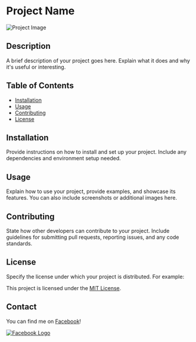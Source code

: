 # Project Name

![Project Image](path/to/your/image.jpg)

## Description

A brief description of your project goes here. Explain what it does and why it's useful or interesting.

## Table of Contents

- [Installation](#installation)
- [Usage](#usage)
- [Contributing](#contributing)
- [License](#license)

## Installation

Provide instructions on how to install and set up your project. Include any dependencies and environment setup needed.

## Usage

Explain how to use your project, provide examples, and showcase its features. You can also include screenshots or additional images here.

## Contributing

State how other developers can contribute to your project. Include guidelines for submitting pull requests, reporting issues, and any code standards.

## License

Specify the license under which your project is distributed. For example:

This project is licensed under the [MIT License](LICENSE.md).

## Contact

You can find me on [Facebook](https://www.facebook.com/your-profile)!

[![Facebook Logo](path/to/facebook-logo.png)](https://www.facebook.com/your-profile)
